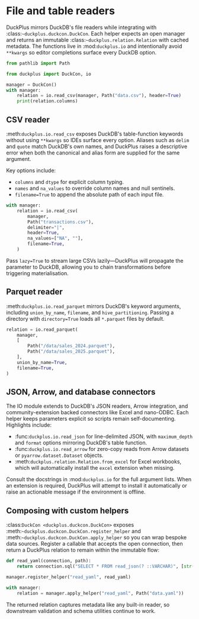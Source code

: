 # File and table readers

DuckPlus mirrors DuckDB's file readers while integrating with
:class:`~duckplus.duckcon.DuckCon`. Each helper expects an open manager and
returns an immutable :class:`~duckplus.relation.Relation` with cached metadata.
The functions live in :mod:`duckplus.io` and intentionally avoid ``**kwargs`` so
editor completions surface every DuckDB option.

```python
from pathlib import Path

from duckplus import DuckCon, io

manager = DuckCon()
with manager:
    relation = io.read_csv(manager, Path("data.csv"), header=True)
    print(relation.columns)
```

## CSV reader

:meth:`duckplus.io.read_csv` exposes DuckDB's table-function keywords without
using ``**kwargs`` so IDEs surface every option. Aliases such as ``delim`` and
``quote`` match DuckDB's own names, and DuckPlus raises a descriptive error when
both the canonical and alias form are supplied for the same argument.

Key options include:

- ``columns`` and ``dtype`` for explicit column typing.
- ``names`` and ``na_values`` to override column names and null sentinels.
- ``filename=True`` to append the absolute path of each input file.

```python
with manager:
    relation = io.read_csv(
        manager,
        Path("transactions.csv"),
        delimiter="|",
        header=True,
        na_values=["NA", ""],
        filename=True,
    )
```

Pass ``lazy=True`` to stream large CSVs lazily—DuckPlus will propagate the
parameter to DuckDB, allowing you to chain transformations before triggering
materialisation.

## Parquet reader

:meth:`duckplus.io.read_parquet` mirrors DuckDB's keyword arguments, including
``union_by_name``, ``filename``, and ``hive_partitioning``. Passing a directory
with ``directory=True`` loads all ``*.parquet`` files by default.

```python
relation = io.read_parquet(
    manager,
    [
        Path("/data/sales_2024.parquet"),
        Path("/data/sales_2025.parquet"),
    ],
    union_by_name=True,
    filename=True,
)
```

## JSON, Arrow, and database connectors

The IO module extends to DuckDB's JSON readers, Arrow integration, and
community-extension backed connectors like Excel and nano-ODBC. Each helper keeps
parameters explicit so scripts remain self-documenting. Highlights include:

- :func:`duckplus.io.read_json` for line-delimited JSON, with ``maximum_depth``
  and ``format`` options mirroring DuckDB's table function.
- :func:`duckplus.io.read_arrow` for zero-copy reads from Arrow datasets or
  ``pyarrow.dataset.Dataset`` objects.
- :meth:`duckplus.relation.Relation.from_excel` for Excel workbooks, which will
  automatically install the ``excel`` extension when missing.

Consult the docstrings in :mod:`duckplus.io` for the full argument lists. When an
extension is required, DuckPlus will attempt to install it automatically or
raise an actionable message if the environment is offline.

## Composing with custom helpers

:class:`DuckCon <duckplus.duckcon.DuckCon>` exposes
:meth:`~duckplus.duckcon.DuckCon.register_helper` and
:meth:`~duckplus.duckcon.DuckCon.apply_helper` so you can wrap bespoke data
sources. Register a callable that accepts the open connection, then return a
DuckPlus relation to remain within the immutable flow:

```python
def read_yaml(connection, path):
    return connection.sql("SELECT * FROM read_json(? ::VARCHAR)", [str(path)])

manager.register_helper("read_yaml", read_yaml)

with manager:
    relation = manager.apply_helper("read_yaml", Path("data.yaml"))
```

The returned relation captures metadata like any built-in reader, so downstream
validation and schema utilities continue to work.

